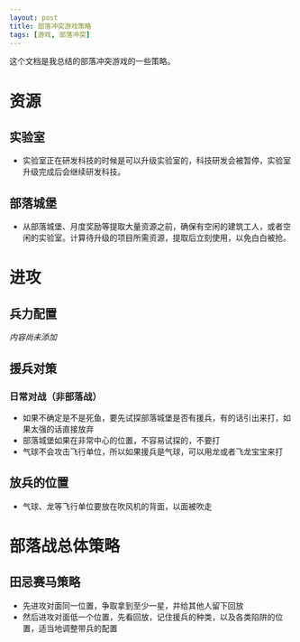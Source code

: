 ```yaml
---
layout: post
title: 部落冲突游戏策略
tags: [游戏, 部落冲突]
---
```


这个文档是我总结的部落冲突游戏的一些策略。

<!--more-->

# 资源

## 实验室

- 实验室正在研发科技的时候是可以升级实验室的，科技研发会被暂停，实验室升级完成后会继续研发科技。

## 部落城堡

- 从部落城堡、月度奖励等提取大量资源之前，确保有空闲的建筑工人，或者空闲的实验室。计算待升级的项目所需资源，提取后立刻使用，以免白白被抢。

# 进攻

## 兵力配置

_内容尚未添加_

## 援兵对策

### 日常对战（非部落战）

- 如果不确定是不是死鱼，要先试探部落城堡是否有援兵，有的话引出来打，如果太强的话直接放弃
- 部落城堡如果在非常中心的位置，不容易试探的，不要打
- 气球不会攻击飞行单位，所以如果援兵是气球，可以用龙或者飞龙宝宝来打

## 放兵的位置

- 气球、龙等飞行单位要放在吹风机的背面，以面被吹走

# 部落战总体策略

## 田忌赛马策略

- 先进攻对面同一位置，争取拿到至少一星，并给其他人留下回放
- 然后进攻对面低一个位置，先看回放，记住援兵的种类，以及各类陷阱的位置，适当地调整带兵的配置

